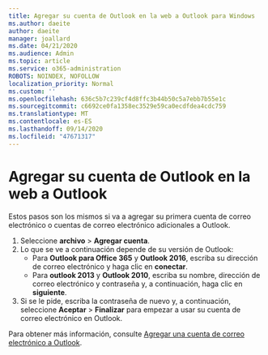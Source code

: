 ```yaml
---
title: Agregar su cuenta de Outlook en la web a Outlook para Windows
ms.author: daeite
author: daeite
manager: joallard
ms.date: 04/21/2020
ms.audience: Admin
ms.topic: article
ms.service: o365-administration
ROBOTS: NOINDEX, NOFOLLOW
localization_priority: Normal
ms.custom: ''
ms.openlocfilehash: 636c5b7c239cf4d8ffc3b44b50c5a7ebb7b55e1c
ms.sourcegitcommit: c6692ce0fa1358ec3529e59ca0ecdfdea4cdc759
ms.translationtype: MT
ms.contentlocale: es-ES
ms.lasthandoff: 09/14/2020
ms.locfileid: "47671317"
---
```

# <a name="add-your-outlook-on-the-web-account-to-outlook"></a>Agregar su cuenta de Outlook en la web a Outlook

Estos pasos son los mismos si va a agregar su primera cuenta de correo electrónico o cuentas de correo electrónico adicionales a Outlook.

1. Seleccione **archivo**  >  **Agregar cuenta**.
1. Lo que se ve a continuación depende de su versión de Outlook:
    - Para **Outlook para Office 365** y **Outlook 2016**, escriba su dirección de correo electrónico y haga clic en **conectar**.
    - Para **outlook 2013** y **Outlook 2010**, escriba su nombre, dirección de correo electrónico y contraseña y, a continuación, haga clic en **siguiente**.
1. Si se le pide, escriba la contraseña de nuevo y, a continuación, seleccione **Aceptar**  >  **Finalizar** para empezar a usar su cuenta de correo electrónico en Outlook.

Para obtener más información, consulte [Agregar una cuenta de correo electrónico a Outlook](https://support.office.com/article/6e27792a-9267-4aa4-8bb6-c84ef146101b).